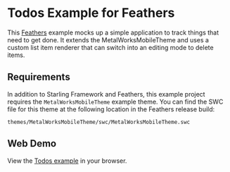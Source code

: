 # Todos Example for Feathers

This [Feathers](http://feathersui.com/) example mocks up a simple application to track things that need to get done. It extends the MetalWorksMobileTheme and uses a custom list item renderer that can switch into an editing mode to delete items.

## Requirements

In addition to Starling Framework and Feathers, this example project requires the `MetalWorksMobileTheme` example theme. You can find the SWC file for this theme at the following location in the Feathers release build:

	themes/MetalWorksMobileTheme/swc/MetalWorksMobileTheme.swc

## Web Demo

View the [Todos example](http://feathersui.com/examples/todos/) in your browser.